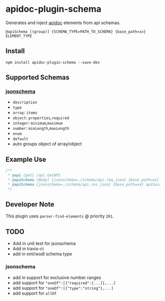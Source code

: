 # apidoc-plugin-schema

Generates and inject [apidoc](http://apidoc.com) elements from api schemas.

`@apiSchema [(group)] {SCHEMA_TYPE=PATH_TO_SCHEMA} {base_path=xx} ELEMENT_TYPE`

## Install
`npm install apidoc-plugin-schema --save-dev`

## Supported Schemas
### [jsonschema](http://json-schema.org)
- `description`
- `type`
 - `array`: `items`
 - `object`: `properties`,`required`
 - `integer`: `minimum`,`maximum`
 - `number`: `minLength`,`maxLength`
- `enum`
- `default`
- auto groups object of array/object

## Example Use
```javascript
/**
 * @api {get} /api GetAPI
 * @apiSchema (Body) {jsonschema=./schema/api.req.json} {base_path=xx} apiParam
 * @apiSchema {jsonschema=./schema/api.res.json} {base_path=xx} apiSuccess
 */
```

## Developer Note
This plugin uses `parser-find-elements` @ priority `201`.

## TODO
- Add in unit test for jsonschema
- Add in travis-ci
- add in xml/wsdl schema type

### jsonschema
- add in support for exclusive number ranges
- add support for `"oneOf":[{"required":[...]},...]`
- add support for `"oneOf":[{"type":"string"},...]`
- add support for `allOf`
